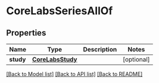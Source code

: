 # CoreLabsSeriesAllOf


## Properties
Name | Type | Description | Notes
------------ | ------------- | ------------- | -------------
**study** | [**CoreLabsStudy**](CoreLabsStudy.md) |  | [optional] 

[[Back to Model list]](../README.md#documentation-for-models) [[Back to API list]](../README.md#documentation-for-api-endpoints) [[Back to README]](../README.md)


